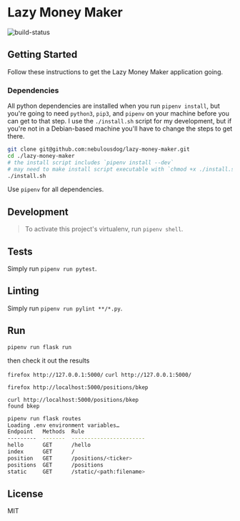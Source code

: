 # Lazy Money Maker

![build-status](https://travis-ci.org/nebulousdog/lazy-money-maker.svg?branch=master)

## Getting Started

Follow these instructions to get the Lazy Money Maker application going.

### Dependencies

All python dependencies are installed when you run `pipenv install`, but you're going to need `python3`, `pip3`, and `pipenv` on your machine before you can get to that step. I use the `./install.sh` script for my development, but if you're not in a Debian-based machine you'll have to change the steps to get there.

```bash
git clone git@github.com:nebulousdog/lazy-money-maker.git
cd ./lazy-money-maker
# the install script includes `pipenv install --dev`
# may need to make install script executable with `chmod +x ./install.sh`
./install.sh
```

Use `pipenv` for all dependencies.

## Development

> To activate this project's virtualenv, run `pipenv shell`.

## Tests

Simply run `pipenv run pytest`.

## Linting

Simply run `pipenv run pylint **/*.py`.

## Run

`pipenv run flask run`

then check it out the results

`firefox http://127.0.0.1:5000/`
`curl http://127.0.0.1:5000/`

`firefox http://localhost:5000/positions/bkep`

```
curl http://localhost:5000/positions/bkep
found bkep
```

```bash
pipenv run flask routes
Loading .env environment variables…
Endpoint   Methods  Rule
---------  -------  -----------------------
hello      GET      /hello
index      GET      /
position   GET      /positions/<ticker>
positions  GET      /positions
static     GET      /static/<path:filename>
```

## License

MIT
